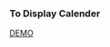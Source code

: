 <h3>To Display Calender</h3>



<a href="https://rawgit.com/shishirarora3/calender/master/index.html" target="_blank">DEMO</a>

